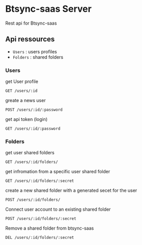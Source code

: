 Btsync-saas Server
======================

Rest api for Btsync-saas


Api ressources
---------------------

 - `Users` : users profiles
 - `Folders` : shared folders
 
### Users
    
get User profile

    GET /users/:id
    
greate a news user

    POST /users/:id/:password

get api token (login)

    GET /users/:id/:password

### Folders

get user shared folders

    GET /users/:id/folders/
    
get infromation from a specific user shared folder

    GET /users/:id/folders/:secret
    
create a new shared folder with a generated secet for the user

    POST /users/:id/folders/

Connect user account to an existing shared folder

    POST /users/:id/folders/:secret
    
Remove a shared folder from btsync-saas

	DEL /users/:id/folders/:secret
